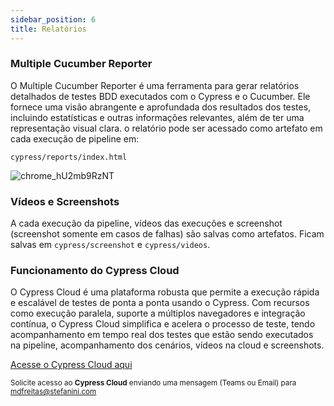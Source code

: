 ```yaml
---
sidebar_position: 6
title: Relatórios
---
```


### Multiple Cucumber Reporter

O Multiple Cucumber Reporter é uma ferramenta para gerar relatórios detalhados de testes BDD executados com o Cypress e o Cucumber. Ele fornece uma visão abrangente e aprofundada dos resultados dos testes, incluindo estatísticas e outras informações relevantes, além de ter uma representação visual clara. o relatório pode ser acessado como artefato em cada execução de pipeline em:

`cypress/reports/index.html`

![chrome_hU2mb9RzNT](./img/relatorio.gif)

### Vídeos e Screenshots

A cada execução da pipeline, vídeos das execuções e screenshot (screenshot somente em casos de falhas) são salvas como artefatos. Ficam salvas em `cypress/screenshot` e `cypress/videos`.

### Funcionamento do Cypress Cloud

O Cypress Cloud é uma plataforma robusta que permite a execução rápida e escalável de testes de ponta a ponta usando o Cypress. Com recursos como execução paralela, suporte a múltiplos navegadores e integração contínua, o Cypress Cloud simplifica e acelera o processo de teste, tendo acompanhamento em tempo real dos testes que estão sendo executados na pipeline, acompanhamento dos cenários, vídeos na cloud e screenshots.

[Acesse o Cypress Cloud aqui](https://cloud.cypress.io/)

<sup>Solicite acesso ao **Cypress Cloud** enviando uma mensagem (Teams ou Email) para </sup><sup>mdfreitas@stefanini.com</sup>